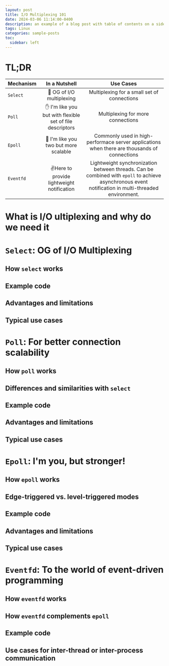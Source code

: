 ```yaml
---
layout: post
title: I/O Multiplexing 101
date: 2024-03-06 11:14:00-0400
description: an example of a blog post with table of contents on a sidebar
tags: Linux
categories: sample-posts
toc:
  sidebar: left
---
```


# TL;DR

| Mechanism |                            In a Nutshell                             |                                                                      Use Cases                                                                      |
| :-------- | :------------------------------------------------------------------: | :-------------------------------------------------------------------------------------------------------------------------------------------------: |
| `Select`  |                    :crown: OG of I/O multiplexing                    |                                                     Multiplexing for a small set of connections                                                     |
| `Poll`    | :raised_hand: I'm like you but with flexible set of file descriptors |                                                          Multiplexing for more connections                                                          |
| `Epoll`   |          :raised_hands: I'm like you two but more scalable           |                            Commonly used in high-performace server applications when there are thousands of connections                             |
| `Eventfd` |             :v:Here to provide lightweight notification              | Lightweight synchronization between threads. Can be combined with `epoll` to achieve asynchronous event notification in multi-threaded environment. |

# What is I/O ultiplexing and why do we need it

# `Select`: OG of I/O Multiplexing

## How `select` works

## Example code

## Advantages and limitations

## Typical use cases

# `Poll`: For better connection scalability

## How `poll` works

## Differences and similarities with `select`

## Example code

## Advantages and limitations

## Typical use cases

# `Epoll`: I'm you, but stronger!

## How `epoll` works

## Edge-triggered vs. level-triggered modes

## Example code

## Advantages and limitations

## Typical use cases

# `Eventfd`: To the world of event-driven programming

## How `eventfd` works

## How `eventfd` complements `epoll`

## Example code

## Use cases for inter-thread or inter-process communication
